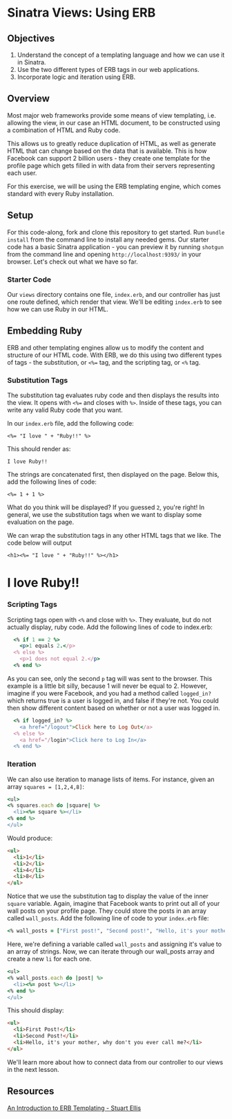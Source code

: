 # Sinatra Views: Using ERB

## Objectives

1. Understand the concept of a templating language and how we can use it in Sinatra.
2. Use the two different types of ERB tags in our web applications. 
3. Incorporate logic and iteration using ERB. 


## Overview

Most major web frameworks provide some means of view templating, i.e. allowing the view, in our case an HTML document, to be constructed using a combination of HTML and Ruby code.

This allows us to greatly reduce duplication of HTML, as well as generate HTML that can change based on the data that is available. This is how Facebook can support 2 billion users - they create one template for the profile page which gets filled in with data from their servers representing each user. 

For this exercise, we will be using the ERB templating engine, which comes standard with every Ruby installation.

## Setup

For this code-along, fork and clone this repository to get started. Run `bundle install` from the command line to install any needed gems. Our starter code has a basic Sinatra application - you can preview it by running `shotgun` from the command line and opening `http://localhost:9393/` in your browser. Let's check out what we have so far. 

### Starter Code

Our `views` directory contains one file, `index.erb`, and our controller has just one route defined, which render that view. We'll be editing `index.erb` to see how we can use Ruby in our HTML. 



## Embedding Ruby

ERB and other templating engines allow us to modify the content and structure of our HTML code. With ERB, we do this using two different types of tags - the substitution, or `<%=` tag, and the scripting tag, or `<%` tag. 

### Substitution Tags

The substitution tag evaluates ruby code and then displays the results into the view. It opens with `<%=` and closes with `%>`. Inside of these tags, you can write any valid Ruby code that you want. 

In our `index.erb` file, add the following code: 

```erb
<%= "I love " + "Ruby!!" %>
```

This should render as: 

```
I love Ruby!!
```

The strings are concatenated first, then displayed on the page. Below this, add the following lines of code: 

```erb
<%= 1 + 1 %>
```

What do you think will be displayed? If you guessed `2`, you're right! In general, we use the substitution tags when we want to display some evaluation on the page.

We can wrap the substitution tags in any other HTML tags that we like. The code below will output 

```erb
<h1><%= "I love " + "Ruby!!" %></h1>
```
 <h1>I love Ruby!!</h1>


### Scripting Tags

Scripting tags open with `<%` and close with `%>`. They evaluate, but do not actually display, ruby code. Add the following lines of code to index.erb:  

```ruby
  <% if 1 == 2 %>
    <p>1 equals 2.</p>
  <% else %>
    <p>1 does not equal 2.</p>
  <% end %>
```

As you can see, only the second `p` tag will was sent to the browser. This example is a little bit silly, because 1 will never be equal to 2. However, imagine if you were Facebook, and you had a method called `logged_in?` which returns true is a user is logged in, and false if they're not. You could then show different content based on whether or not a user was logged in. 

```ruby
  <% if logged_in? %>
    <a href="/logout">Click here to Log Out</a>
  <% else %>
    <a href="/login">Click here to Log In</a>
  <% end %>
```

### Iteration

We can also use iteration to manage lists of items. For instance, given an array `squares = [1,2,4,8]`:

```ruby
<ul>
<% squares.each do |square| %>
  <li><%= square %></li>
<% end %>
</ul>
```

Would produce:

```html
<ul>
  <li>1</li>
  <li>2</li>
  <li>4</li>
  <li>8</li>
</ul>
```

Notice that we use the substitution tag to display the value of the inner `square` variable. Again, imagine that Facebook wants to print out all of your wall posts on your profile page. They could store the posts in an array called `wall_posts`. Add the following line of code to your `index.erb` file: 

```ruby
<% wall_posts = ["First post!", "Second post!", "Hello, it's your mother, why don't you ever call me?"] %>
```

Here, we're defining a variable called `wall_posts` and assigning it's value to an array of strings. Now, we can iterate through our wall_posts array and create a new `li` for each one. 

```ruby
<ul>
<% wall_posts.each do |post| %>
  <li><%= post %></li>
<% end %>
</ul>
```

This should display: 

```html
<ul>
  <li>First Post!</li>
  <li>Second Post!</li>
  <li>Hello, it's your mother, why don't you ever call me?</li>
</ul>
```

We'll learn more about how to connect data from our controller to our views in the next lesson. 


## Resources
[An Introduction to ERB Templating - Stuart Ellis](http://www.stuartellis.eu/articles/erb/)
